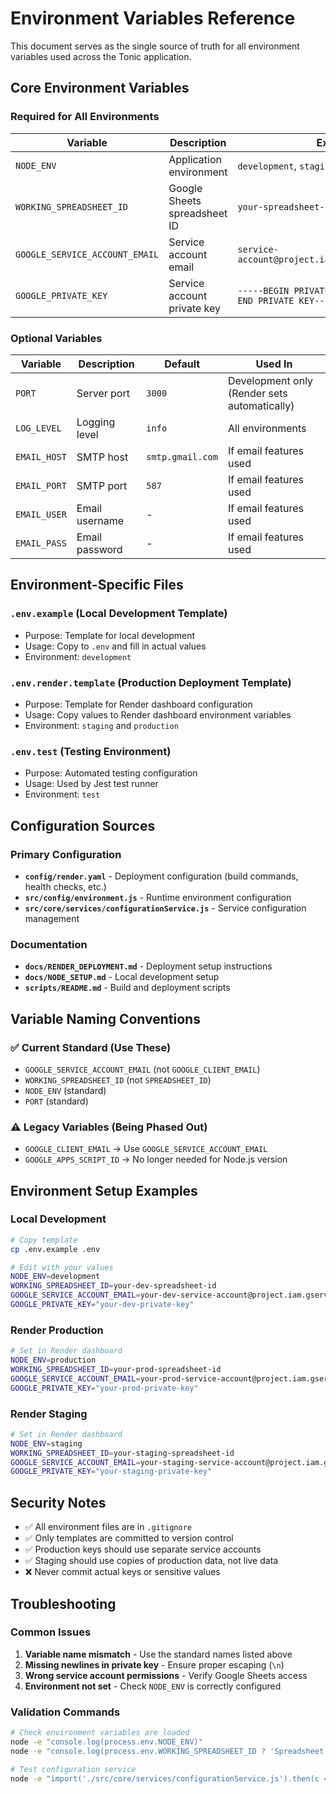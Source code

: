 # Environment Variables Reference

This document serves as the single source of truth for all environment variables used across the Tonic application.

## Core Environment Variables

### Required for All Environments

| Variable | Description | Example | Used In |
|----------|-------------|---------|---------|
| `NODE_ENV` | Application environment | `development`, `staging`, `production` | All environments |
| `WORKING_SPREADSHEET_ID` | Google Sheets spreadsheet ID | `your-spreadsheet-id-here` | All environments |
| `GOOGLE_SERVICE_ACCOUNT_EMAIL` | Service account email | `service-account@project.iam.gserviceaccount.com` | All environments |
| `GOOGLE_PRIVATE_KEY` | Service account private key | `-----BEGIN PRIVATE KEY-----\n...\n-----END PRIVATE KEY-----` | All environments |

### Optional Variables

| Variable | Description | Default | Used In |
|----------|-------------|---------|---------|
| `PORT` | Server port | `3000` | Development only (Render sets automatically) |
| `LOG_LEVEL` | Logging level | `info` | All environments |
| `EMAIL_HOST` | SMTP host | `smtp.gmail.com` | If email features used |
| `EMAIL_PORT` | SMTP port | `587` | If email features used |
| `EMAIL_USER` | Email username | - | If email features used |
| `EMAIL_PASS` | Email password | - | If email features used |

## Environment-Specific Files

### `.env.example` (Local Development Template)
- Purpose: Template for local development
- Usage: Copy to `.env` and fill in actual values
- Environment: `development`

### `.env.render.template` (Production Deployment Template)  
- Purpose: Template for Render dashboard configuration
- Usage: Copy values to Render dashboard environment variables
- Environment: `staging` and `production`

### `.env.test` (Testing Environment)
- Purpose: Automated testing configuration
- Usage: Used by Jest test runner
- Environment: `test`

## Configuration Sources

### Primary Configuration
- **`config/render.yaml`** - Deployment configuration (build commands, health checks, etc.)
- **`src/config/environment.js`** - Runtime environment configuration
- **`src/core/services/configurationService.js`** - Service configuration management

### Documentation
- **`docs/RENDER_DEPLOYMENT.md`** - Deployment setup instructions
- **`docs/NODE_SETUP.md`** - Local development setup
- **`scripts/README.md`** - Build and deployment scripts

## Variable Naming Conventions

### ✅ Current Standard (Use These)
- `GOOGLE_SERVICE_ACCOUNT_EMAIL` (not `GOOGLE_CLIENT_EMAIL`)
- `WORKING_SPREADSHEET_ID` (not `SPREADSHEET_ID`)
- `NODE_ENV` (standard)
- `PORT` (standard)

### ⚠️ Legacy Variables (Being Phased Out)
- `GOOGLE_CLIENT_EMAIL` → Use `GOOGLE_SERVICE_ACCOUNT_EMAIL`
- `GOOGLE_APPS_SCRIPT_ID` → No longer needed for Node.js version

## Environment Setup Examples

### Local Development
```bash
# Copy template
cp .env.example .env

# Edit with your values
NODE_ENV=development
WORKING_SPREADSHEET_ID=your-dev-spreadsheet-id
GOOGLE_SERVICE_ACCOUNT_EMAIL=your-dev-service-account@project.iam.gserviceaccount.com
GOOGLE_PRIVATE_KEY="your-dev-private-key"
```

### Render Production
```bash
# Set in Render dashboard
NODE_ENV=production
WORKING_SPREADSHEET_ID=your-prod-spreadsheet-id
GOOGLE_SERVICE_ACCOUNT_EMAIL=your-prod-service-account@project.iam.gserviceaccount.com
GOOGLE_PRIVATE_KEY="your-prod-private-key"
```

### Render Staging
```bash
# Set in Render dashboard  
NODE_ENV=staging
WORKING_SPREADSHEET_ID=your-staging-spreadsheet-id
GOOGLE_SERVICE_ACCOUNT_EMAIL=your-staging-service-account@project.iam.gserviceaccount.com
GOOGLE_PRIVATE_KEY="your-staging-private-key"
```

## Security Notes

- ✅ All environment files are in `.gitignore`
- ✅ Only templates are committed to version control
- ✅ Production keys should use separate service accounts
- ✅ Staging should use copies of production data, not live data
- ❌ Never commit actual keys or sensitive values

## Troubleshooting

### Common Issues
1. **Variable name mismatch** - Use the standard names listed above
2. **Missing newlines in private key** - Ensure proper escaping (`\n`)
3. **Wrong service account permissions** - Verify Google Sheets access
4. **Environment not set** - Check `NODE_ENV` is correctly configured

### Validation Commands
```bash
# Check environment variables are loaded
node -e "console.log(process.env.NODE_ENV)"
node -e "console.log(process.env.WORKING_SPREADSHEET_ID ? 'Spreadsheet ID set' : 'Missing spreadsheet ID')"

# Test configuration service
node -e "import('./src/core/services/configurationService.js').then(c => console.log('Config loaded'))"
```
